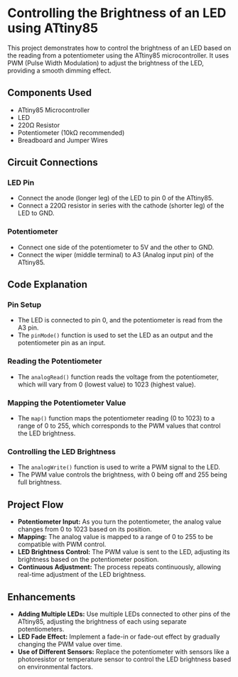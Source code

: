 # Controlling the Brightness of an LED using ATtiny85

This project demonstrates how to control the brightness of an LED based on the reading from a potentiometer using the ATtiny85 microcontroller. It uses PWM (Pulse Width Modulation) to adjust the brightness of the LED, providing a smooth dimming effect.

## Components Used

- ATtiny85 Microcontroller
- LED
- 220Ω Resistor
- Potentiometer (10kΩ recommended)
- Breadboard and Jumper Wires

## Circuit Connections

### LED Pin

- Connect the anode (longer leg) of the LED to pin 0 of the ATtiny85.
- Connect a 220Ω resistor in series with the cathode (shorter leg) of the LED to GND.

### Potentiometer

- Connect one side of the potentiometer to 5V and the other to GND.
- Connect the wiper (middle terminal) to A3 (Analog input pin) of the ATtiny85.

## Code Explanation

### Pin Setup

- The LED is connected to pin 0, and the potentiometer is read from the A3 pin.
- The `pinMode()` function is used to set the LED as an output and the potentiometer pin as an input.

### Reading the Potentiometer

- The `analogRead()` function reads the voltage from the potentiometer, which will vary from 0 (lowest value) to 1023 (highest value).

### Mapping the Potentiometer Value

- The `map()` function maps the potentiometer reading (0 to 1023) to a range of 0 to 255, which corresponds to the PWM values that control the LED brightness.

### Controlling the LED Brightness

- The `analogWrite()` function is used to write a PWM signal to the LED.
- The PWM value controls the brightness, with 0 being off and 255 being full brightness.

## Project Flow

- **Potentiometer Input:** As you turn the potentiometer, the analog value changes from 0 to 1023 based on its position.
- **Mapping:** The analog value is mapped to a range of 0 to 255 to be compatible with PWM control.
- **LED Brightness Control:** The PWM value is sent to the LED, adjusting its brightness based on the potentiometer position.
- **Continuous Adjustment:** The process repeats continuously, allowing real-time adjustment of the LED brightness.

## Enhancements

- **Adding Multiple LEDs:** Use multiple LEDs connected to other pins of the ATtiny85, adjusting the brightness of each using separate potentiometers.
- **LED Fade Effect:** Implement a fade-in or fade-out effect by gradually changing the PWM value over time.
- **Use of Different Sensors:** Replace the potentiometer with sensors like a photoresistor or temperature sensor to control the LED brightness based on environmental factors.
